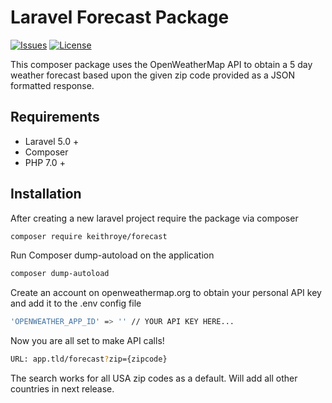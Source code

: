 Laravel Forecast Package
=======================
[![Issues](https://img.shields.io/github/issues/InspiredByKeith/forecast-package.svg?style=flat-square)]()
[![License](https://img.shields.io/github/license/InspiredByKeith/forecast-package.svg?style=flat-square)]()


This composer package uses the OpenWeatherMap API to obtain a 5 day weather forecast based upon the given zip code provided as a JSON formatted response.

## Requirements

- Laravel 5.0 +
- Composer
- PHP 7.0 +

## Installation

After creating a new laravel project require the package via composer

```bash
composer require keithroye/forecast
```

Run Composer dump-autoload on the application

```bash
composer dump-autoload
```

Create an account on openweathermap.org to obtain your personal API key and add it to the .env config file

```bash
'OPENWEATHER_APP_ID' => '' // YOUR API KEY HERE...
```

Now you are all set to make API calls! 

```bash
URL: app.tld/forecast?zip={zipcode}
```
The search works for all USA zip codes as a default. Will add all other countries in next release.












